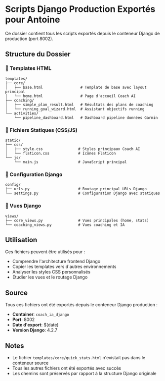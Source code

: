 # Scripts Django Production Exportés pour Antoine

Ce dossier contient tous les scripts exportés depuis le conteneur Django de production (port 8002).

## Structure du Dossier

### 📁 Templates HTML
```
templates/
├── core/
│   ├── base.html                 # Template de base avec layout principal
│   └── home.html                 # Page d'accueil Coach AI
├── coaching/
│   ├── simple_plan_result.html   # Résultats des plans de coaching
│   └── running_goal_wizard.html  # Assistant objectifs running
└── activities/
    └── pipeline_dashboard.html   # Dashboard pipeline données Garmin
```

### 📁 Fichiers Statiques (CSS/JS)
```
static/
├── css/
│   ├── style.css                # Styles principaux Coach AI
│   └── flaticon.css             # Icônes Flaticon
└── js/
    └── main.js                  # JavaScript principal
```

### 📁 Configuration Django
```
config/
├── urls.py                      # Routage principal URLs Django
└── settings.py                  # Configuration Django avec statiques
```

### 📁 Vues Django
```
views/
├── core_views.py                # Vues principales (home, stats)
└── coaching_views.py            # Vues coaching et IA
```

## Utilisation

Ces fichiers peuvent être utilisés pour :
- Comprendre l'architecture frontend Django
- Copier les templates vers d'autres environnements
- Analyser les styles CSS personnalisés
- Étudier les vues et le routage Django

## Source

Tous ces fichiers ont été exportés depuis le conteneur Django production :
- **Container**: `coach_ia_django`
- **Port**: 8002
- **Date d'export**: $(date)
- **Version Django**: 4.2.7

## Notes

- Le fichier `templates/core/quick_stats.html` n'existait pas dans le conteneur source
- Tous les autres fichiers ont été exportés avec succès
- Les chemins sont préservés par rapport à la structure Django originale